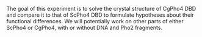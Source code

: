 The goal of this experiment is to solve the crystal structure of CgPho4 DBD and compare it to that of ScPho4 DBD to formulate hypotheses about their functional differences. We will potentially work on other parts of either ScPho4 or CgPho4, with or without DNA and Pho2 fragments. 
